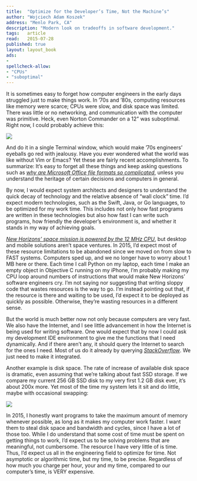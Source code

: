 ```yaml
---
title:	"Optimize for the Developer’s Time, Not the Machine’s"
author: "Wojciech Adam Koszek"
address: "Menlo Park, CA"
description: "Modern look on tradeoffs in software development."
tags:	article
read:	2015-07-28
published: true
layout:	layout_book
ads:
- 
spellcheck-allow:
- "CPUs"
- "suboptimal"
---
```


It is sometimes easy to forget how computer engineers in the early days
struggled just to make things work. In ’70s and ’80s, computing
resources like memory were scarce; CPUs were slow, and disk space was
limited. There was little or no networking, and communication with the
computer was primitive. Heck, even Norton Commander on a 12” was
suboptimal. Right now, I could probably achieve this:

![](2015-07-19-optimize-for-developers-time/image02.jpg)

And do it in a single Terminal window, which would make ’70s engineers’
eyeballs go red with jealousy. Have you ever wondered what the world was
like without Vim or Emacs? Yet these are fairly recent accomplishments.
To summarize: It’s easy to forget all these things and keep asking
questions such as [*why are Microsoft Office file formats so
complicated*](http://www.joelonsoftware.com/items/2008/02/19.html),
unless you understand the heritage of certain decisions and computers in
general.

By now, I would expect system architects and designers to understand the
quick decay of technology and the relative absence of “wall clock” time.
I’d expect modern technologies, such as the Swift, Java, or Go
languages, to be optimized for my work time. This includes not only how
fast programs are written in these technologies but also how fast I can
write such programs, how friendly the developer’s environment is, and
whether it stands in my way of achieving goals.

[*New Horizons’ space mission is powered by the 12 MHz
CPU*](http://www.forbes.com/sites/erikkain/2015/07/16/the-pluto-spacecraft-is-running-on-an-original-playstation-cpu/),
but desktop and mobile solutions aren’t space ventures. In 2015, I’d
expect most of these resource limitations to be abandoned since we moved
on from slow to FAST systems. Computers sped up, and we no longer have
to worry about 1 MB here or there. Each time I call Python on my laptop,
each time I make an empty object in Objective C running on my iPhone,
I’m probably making my CPU loop around numbers of instructions that
would make New Horizons’ software engineers cry. I’m not saying nor
suggesting that writing sloppy code that wastes resources is the way to
go. I’m instead pointing out that, if the resource is there and waiting
to be used, I’d expect it to be deployed as quickly as possible.
Otherwise, they’re wasting resources in a different sense.

But the world is much better now not only because computers are very
fast. We also have the Internet, and I see little advancement in how the
Internet is being used for writing software. One would expect that by
now I could ask my development IDE environment to give me the functions
that I need dynamically. And if there aren’t any, it should query the
Internet to search for the ones I need. Most of us do it already by
querying [*StackOverflow*](http://stackoverflow.com/). We just need to
make it integrated.

Another example is disk space. The rate of increase of available disk
space is dramatic, even assuming that we’re talking about fast SSD
storage. If we compare my current 256 GB SSD disk to my very first 1.2
GB disk ever, it’s about 200x more. Yet most of the time my system lets
it sit and do little, maybe with occasional swapping:

![](2015-07-19-optimize-for-developers-time/image03.jpg)

In 2015, I honestly want programs to take the maximum amount of memory
whenever possible, as long as it makes my computer work faster. I want
them to steal disk space and bandwidth and cycles, since I have a lot of
those too. While I do understand that some cost of time must be spent on
getting things to work, I’d expect us to be solving problems that are
meaningful, not cumbersome. The resource I have very little of is time.
Thus, I’d expect us all in the engineering field to optimize for time.
Not asymptotic or algorithmic time, but my time, to be precise.
Regardless of how much you charge per hour, your and my time, compared
to our computer’s time, is VERY expensive.
